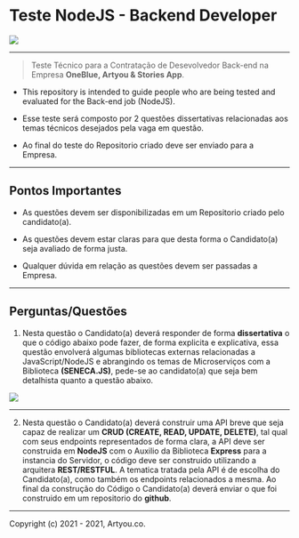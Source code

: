 # **Teste NodeJS - Backend Developer** 

<img src="https://i.imgur.com/BssBbbX.png" />
<hr>

> Teste Técnico para a Contratação de Desevolvedor Back-end na Empresa **OneBlue, Artyou & Stories App**. 

* This repository is intended to guide people who are being tested and evaluated for the Back-end job (NodeJS).

* Esse teste será composto por 2 questões dissertativas relacionadas aos temas técnicos desejados pela vaga em questão.

* Ao final do teste do Repositorio criado deve ser enviado para a Empresa.
<hr>

## **Pontos Importantes**
- As questões devem ser disponibilizadas em um Repositorio criado pelo candidato(a).

- As questões devem estar claras para que desta forma o Candidato(a) seja avaliado de forma justa.

- Qualquer dúvida em relação as questões devem ser passadas a Empresa.


<hr>

## **Perguntas/Questões**

1. Nesta questão o Candidato(a) deverá responder de forma <b>dissertativa</b> o que o código abaixo pode fazer, de forma explicita e explicativa, essa questão envolverá algumas bibliotecas externas relacionadas a JavaScript/NodeJS e abrangindo os temas de Microserviços com a Biblioteca <b>(SENECA.JS)</b>, pede-se ao candidato(a) que seja bem detalhista quanto a questão abaixo.

<img src="https://i.imgur.com/LDozQix.png" />
<hr>

2. Nesta questão o Candidato(a) deverá construir uma API breve que seja capaz de realizar um <b>CRUD (CREATE, READ, UPDATE, DELETE)</b>, tal qual com seus endpoints representados de forma clara, a API deve ser construida em <b>NodeJS</b> com o Auxilio da Biblioteca <b>Express</b> para a instancia do Servidor, o código deve ser construido utilizando a arquitera <b>REST/RESTFUL</b>.
A tematica tratada pela API é de escolha do Candidato(a), como também os endpoints relacionados a mesma.
Ao final da construção do Código o Candidato(a) deverá enviar o que foi construido em um repositorio do <b>github</b>. 

<hr>

Copyright (c) 2021 - 2021, Artyou.co.